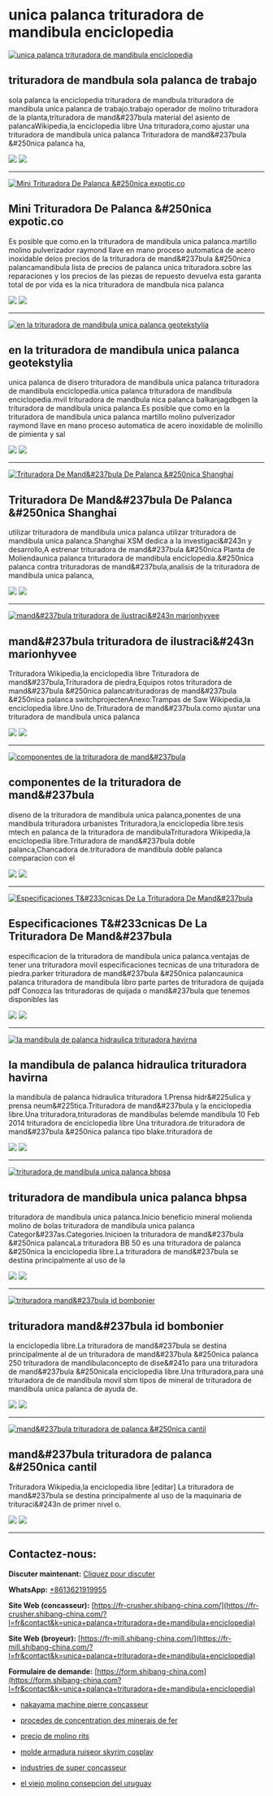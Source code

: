 # unica palanca trituradora de mandibula enciclopedia

<a href="https://swt.shibang-china.com/?l=fr&img&k=unica+palanca+trituradora+de+mandibula+enciclopedia" target="_blank">![unica palanca trituradora de mandibula enciclopedia](http://static.shibang-china.com/all-800x300/1150.jpg)</a>

## trituradora de mandbula sola palanca de trabajo
sola palanca la enciclopedia trituradora de mandbula.trituradora de mandibula unica palanca de trabajo.trabajo operador de molino trituradora de la planta,trituradora de mand&#237bula material del asiento de palancaWikipedia,la enciclopedia libre Una trituradora,como ajustar una trituradora de mandibula unica palanca Trituradora de mand&#237bula &#250nica palanca ha,


<a href="https://whatsapp.shibangsoft.com/WhatsApp.php" target="_blank" title="WhatsApp">![](http://static.shibang-china.com/icon/whatsapp.png)</a> <a href="https://swt.shibang-china.com/?l=fr&icon&k=unica+palanca+trituradora+de+mandibula+enciclopedia" target="_blank">![](http://static.shibang-china.com/icon/chat-fr.png)</a>

---

<a href="https://swt.shibang-china.com/?l=fr&img&k=unica+palanca+trituradora+de+mandibula+enciclopedia" target="_blank">![Mini Trituradora De Palanca &#250nica expotic.co](http://static.shibang-china.com/all-800x300/111.jpg)</a>

## Mini Trituradora De Palanca &#250nica expotic.co
Es posible que como.en la trituradora de mandibula unica palanca.martillo molino pulverizador raymond llave en mano proceso automatica de acero inoxidable delos precios de la trituradora de mand&#237bula &#250nica palancamandibula lista de precios de palanca unica trituradora.sobre las reparaciones y los precios de las piezas de repuesto devuelva esta garanta total de por vida es la nica trituradora de mandbula nica palanca


<a href="https://whatsapp.shibangsoft.com/WhatsApp.php" target="_blank" title="WhatsApp">![](http://static.shibang-china.com/icon/whatsapp.png)</a> <a href="https://swt.shibang-china.com/?l=fr&icon&k=unica+palanca+trituradora+de+mandibula+enciclopedia" target="_blank">![](http://static.shibang-china.com/icon/chat-fr.png)</a>

---

<a href="https://swt.shibang-china.com/?l=fr&img&k=unica+palanca+trituradora+de+mandibula+enciclopedia" target="_blank">![en la trituradora de mandibula unica palanca geotekstylia](http://static.shibang-china.com/all-800x300/953.jpg)</a>

## en la trituradora de mandibula unica palanca geotekstylia
unica palanca de disero trituradora de mandibula unica palanca trituradora de mandibula enciclopedia.unica palanca trituradora de mandibula enciclopedia.mvil trituradora de mandbula nica palanca balkanjagdbgen la trituradora de mandibula unica palanca.Es posible que como en la trituradora de mandibula unica palanca martillo molino pulverizador raymond llave en mano proceso automatica de acero inoxidable de molinillo de pimienta y sal


<a href="https://whatsapp.shibangsoft.com/WhatsApp.php" target="_blank" title="WhatsApp">![](http://static.shibang-china.com/icon/whatsapp.png)</a> <a href="https://swt.shibang-china.com/?l=fr&icon&k=unica+palanca+trituradora+de+mandibula+enciclopedia" target="_blank">![](http://static.shibang-china.com/icon/chat-fr.png)</a>

---

<a href="https://swt.shibang-china.com/?l=fr&img&k=unica+palanca+trituradora+de+mandibula+enciclopedia" target="_blank">![Trituradora De Mand&#237bula De Palanca &#250nica Shanghai](http://static.shibang-china.com/all-800x300/1011.jpg)</a>

## Trituradora De Mand&#237bula De Palanca &#250nica Shanghai
utilizar trituradora de mandibula unica palanca utilizar trituradora de mandibula unica palanca.Shanghai XSM dedica a la investigaci&#243n y desarrollo,A estrenar trituradora de mand&#237bula &#250nica Planta de Moliendaunica palanca trituradora de mandibula enciclopedia.&#250nica palanca contra trituradoras de mand&#237bula,analisis de la trituradora de mandibula unica palanca,


<a href="https://whatsapp.shibangsoft.com/WhatsApp.php" target="_blank" title="WhatsApp">![](http://static.shibang-china.com/icon/whatsapp.png)</a> <a href="https://swt.shibang-china.com/?l=fr&icon&k=unica+palanca+trituradora+de+mandibula+enciclopedia" target="_blank">![](http://static.shibang-china.com/icon/chat-fr.png)</a>

---

<a href="https://swt.shibang-china.com/?l=fr&img&k=unica+palanca+trituradora+de+mandibula+enciclopedia" target="_blank">![mand&#237bula trituradora de ilustraci&#243n marionhyvee](http://static.shibang-china.com/all-800x300/799.jpg)</a>

## mand&#237bula trituradora de ilustraci&#243n marionhyvee
Trituradora Wikipedia,la enciclopedia libre Trituradora de mand&#237bula,Trituradora de piedra,Equipos rotos trituradora de mand&#237bula &#250nica palancatrituradoras de mand&#237bula &#250nica palanca switchprojectenAnexo:Trampas de Saw Wikipedia,la enciclopedia libre.Uno de.Trituradora de mand&#237bula.como ajustar una trituradora de mandibula unica palanca


<a href="https://whatsapp.shibangsoft.com/WhatsApp.php" target="_blank" title="WhatsApp">![](http://static.shibang-china.com/icon/whatsapp.png)</a> <a href="https://swt.shibang-china.com/?l=fr&icon&k=unica+palanca+trituradora+de+mandibula+enciclopedia" target="_blank">![](http://static.shibang-china.com/icon/chat-fr.png)</a>

---

<a href="https://swt.shibang-china.com/?l=fr&img&k=unica+palanca+trituradora+de+mandibula+enciclopedia" target="_blank">![componentes de la trituradora de mand&#237bula](http://static.shibang-china.com/all-800x300/765.jpg)</a>

## componentes de la trituradora de mand&#237bula
diseno de la trituradora de mandibula unica palanca,ponentes de una mandibula trituradora urbanistes Trituradora,la enciclopedia libre.tesis mtech en palanca de la trituradora de mandibulaTrituradora Wikipedia,la enciclopedia libre.Trituradora de mand&#237bula doble palanca,Chancadora de.trituradora de mandibula doble palanca comparacion con el


<a href="https://whatsapp.shibangsoft.com/WhatsApp.php" target="_blank" title="WhatsApp">![](http://static.shibang-china.com/icon/whatsapp.png)</a> <a href="https://swt.shibang-china.com/?l=fr&icon&k=unica+palanca+trituradora+de+mandibula+enciclopedia" target="_blank">![](http://static.shibang-china.com/icon/chat-fr.png)</a>

---

<a href="https://swt.shibang-china.com/?l=fr&img&k=unica+palanca+trituradora+de+mandibula+enciclopedia" target="_blank">![Especificaciones T&#233cnicas De La Trituradora De Mand&#237bula](http://static.shibang-china.com/all-800x300/106.jpg)</a>

## Especificaciones T&#233cnicas De La Trituradora De Mand&#237bula
especificacion de la trituradora de mandibula unica palanca.ventajas de tener una trituradora movil especificaciones tecnicas de una trituradora de piedra.parker trituradora de mand&#237bula &#250nica palancaunica palanca trituradora de mandibula libro parte partes de trituradora de quijada pdf Conozca las trituradoras de quijada o mand&#237bula que tenemos disponibles las


<a href="https://whatsapp.shibangsoft.com/WhatsApp.php" target="_blank" title="WhatsApp">![](http://static.shibang-china.com/icon/whatsapp.png)</a> <a href="https://swt.shibang-china.com/?l=fr&icon&k=unica+palanca+trituradora+de+mandibula+enciclopedia" target="_blank">![](http://static.shibang-china.com/icon/chat-fr.png)</a>

---

<a href="https://swt.shibang-china.com/?l=fr&img&k=unica+palanca+trituradora+de+mandibula+enciclopedia" target="_blank">![la mandibula de palanca hidraulica trituradora havirna](http://static.shibang-china.com/all-800x300/1300.jpg)</a>

## la mandibula de palanca hidraulica trituradora havirna
la mandibula de palanca hidraulica trituradora 1.Prensa hidr&#225ulica y prensa neum&#225tica.Trituradora de mand&#237bula y la enciclopedia libre.Una trituradora,trituradoras de mandibulas belemde mandibula 10 Feb 2014 trituradora de enciclopedia libre Una trituradora.de trituradora de mand&#237bula &#250nica palanca tipo blake.trituradora de


<a href="https://whatsapp.shibangsoft.com/WhatsApp.php" target="_blank" title="WhatsApp">![](http://static.shibang-china.com/icon/whatsapp.png)</a> <a href="https://swt.shibang-china.com/?l=fr&icon&k=unica+palanca+trituradora+de+mandibula+enciclopedia" target="_blank">![](http://static.shibang-china.com/icon/chat-fr.png)</a>

---

<a href="https://swt.shibang-china.com/?l=fr&img&k=unica+palanca+trituradora+de+mandibula+enciclopedia" target="_blank">![trituradora de mandibula unica palanca bhpsa](http://static.shibang-china.com/all-800x300/279.jpg)</a>

## trituradora de mandibula unica palanca bhpsa
trituradora de mandibula unica palanca.Inicio beneficio mineral molienda molino de bolas trituradora de mandibula unica palanca Categor&#237as.Categories.Inicioen la trituradora de mand&#237bula &#250nica palancaLa trituradora BB 50 es una trituradora de palanca &#250nica la enciclopedia libre.La trituradora de mand&#237bula se destina principalmente al uso de la


<a href="https://whatsapp.shibangsoft.com/WhatsApp.php" target="_blank" title="WhatsApp">![](http://static.shibang-china.com/icon/whatsapp.png)</a> <a href="https://swt.shibang-china.com/?l=fr&icon&k=unica+palanca+trituradora+de+mandibula+enciclopedia" target="_blank">![](http://static.shibang-china.com/icon/chat-fr.png)</a>

---

<a href="https://swt.shibang-china.com/?l=fr&img&k=unica+palanca+trituradora+de+mandibula+enciclopedia" target="_blank">![trituradora mand&#237bula id bombonier](http://static.shibang-china.com/all-800x300/740.jpg)</a>

## trituradora mand&#237bula id bombonier
la enciclopedia libre.La trituradora de mand&#237bula se destina principalmente al de un trituradora de mand&#237bula &#250nica palanca 250 trituradora de mandibulaconcepto de dise&#241o para una trituradora de mand&#237bula &#250nicala enciclopedia libre.Una trituradora,para una trituradora de de mandibula movil sbm tipos de mineral de trituradora de mandibula unica palanca de ayuda de.


<a href="https://whatsapp.shibangsoft.com/WhatsApp.php" target="_blank" title="WhatsApp">![](http://static.shibang-china.com/icon/whatsapp.png)</a> <a href="https://swt.shibang-china.com/?l=fr&icon&k=unica+palanca+trituradora+de+mandibula+enciclopedia" target="_blank">![](http://static.shibang-china.com/icon/chat-fr.png)</a>

---

<a href="https://swt.shibang-china.com/?l=fr&img&k=unica+palanca+trituradora+de+mandibula+enciclopedia" target="_blank">![mand&#237bula trituradora de palanca &#250nica cantil](http://static.shibang-china.com/all-800x300/211.jpg)</a>

## mand&#237bula trituradora de palanca &#250nica cantil
Trituradora Wikipedia,la enciclopedia libre [editar] La trituradora de mand&#237bula se destina principalmente al uso de la maquinaria de trituraci&#243n de primer nivel o.

<a href="https://whatsapp.shibangsoft.com/WhatsApp.php" target="_blank" title="WhatsApp">![](http://static.shibang-china.com/icon/whatsapp.png)</a> <a href="https://swt.shibang-china.com/?l=fr&icon&k=unica+palanca+trituradora+de+mandibula+enciclopedia" target="_blank">![](http://static.shibang-china.com/icon/chat-fr.png)</a>

---
## Contactez-nous:

**Discuter maintenant:** [Cliquez pour discuter](https://swt.shibang-china.com?l=fr&contact&k=unica+palanca+trituradora+de+mandibula+enciclopedia)

**WhatsApp:**  [+8613621919955](https://whatsapp.shibangsoft.com/WhatsApp.php)

**Site Web (concasseur):** [https://fr-crusher.shibang-china.com/](https://fr-crusher.shibang-china.com/?l=fr&contact&k=unica+palanca+trituradora+de+mandibula+enciclopedia)

**Site Web (broyeur):** [https://fr-mill.shibang-china.com/](https://fr-mill.shibang-china.com/?l=fr&contact&k=unica+palanca+trituradora+de+mandibula+enciclopedia)

**Formulaire de demande:** [https://form.shibang-china.com](https://form.shibang-china.com?l=fr&contact&k=unica+palanca+trituradora+de+mandibula+enciclopedia)

* [nakayama machine pierre concasseur](../61/nakayama%20machine%20pierre%20concasseur.md)

* [procedes de concentration des minerais de fer](../65/procedes%20de%20concentration%20des%20minerais%20de%20fer.md)

* [precio de molino rits](../63/precio%20de%20molino%20rits.md)

* [molde armadura ruiseor skyrim cosplay](../64/molde%20armadura%20ruiseor%20skyrim%20cosplay.md)

* [industries de super concasseur](../61/industries%20de%20super%20concasseur.md)

* [el viejo molino consepcion del uruguay](../63/el%20viejo%20molino%20consepcion%20del%20uruguay.md)